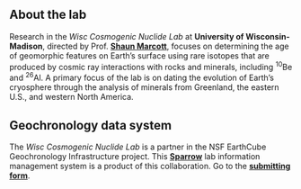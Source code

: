## About the lab

Research in the _Wisc Cosmogenic Nuclide Lab_ at **University of Wisconsin-Madison**, directed by Prof. [**Shaun Marcott**](http://proglacial.com/), focuses on determining the age of geomorphic features on Earth’s surface using rare isotopes that are produced by cosmic ray interactions with rocks and minerals, including <sup>10</sup>Be and <sup>26</sup>Al. A primary focus of the lab is on dating the evolution of Earth’s cryosphere through the analysis of minerals from Greenland, the eastern U.S., and western North America.

## Geochronology data system

The _Wisc Cosmogenic Nuclide Lab_ is a partner in the
NSF EarthCube Geochronology Infrastructure project. This
[**Sparrow**](https://sparrow-data.org) lab information management system
is a product of this collaboration. Go to the [**submitting form**](/catalog).
